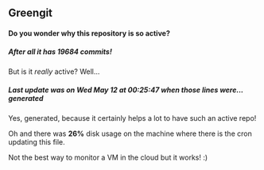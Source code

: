 ## Greengit

#### Do you wonder why this repository is so active?

##### After all it has 19684 commits!

But is it *really* active? Well...

##### Last update was on Wed May 12 at 00:25:47 when those lines were... generated

Yes, generated, because it certainly helps a lot to have such an active repo!

Oh and there was **26%** disk usage on the machine
where there is the cron updating this file.

Not the best way to monitor a VM in the cloud but it works! :)
